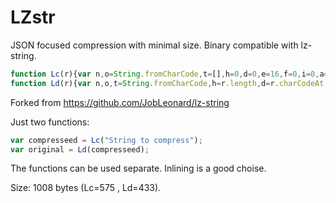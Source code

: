 # LZstr
JSON focused compression with minimal size. Binary compatible with lz-string.

```javascript
function Lc(r){var n,o=String.fromCharCode,t=[],h=0,d=0,e=16,f=0,i=0,a={},c=!0,u=0,v={v:3,d:{}},C=3,g=4,s=!0;function A(r,n){for(var f=0;n>>=1;f++)h=r>>f&1|h<<1,++d===e&&(d=0,t.push(o(h)),h=0)}function l(){void 0==a[u]&&(++C>=g&&(g<<=1),A(i=u<256?0:1,g),A(u,i?65536:256),a[u]={v:C,d:{}},c=!0),++C>=g&&(g<<=1)}for(u=r.charCodeAt(0),A(i=u<256?0:1,g),A(u,i?65536:256),a[u]=v,f=1;f<r.length;f++)44===(u=r.charCodeAt(f))&&s?(s=!1,n=!1):n=v.d[u],n?v=n:(c?c=!1:A(i=v.v,g),l(),44===u||s||(s=!0),v.d[u]={v:C,d:{}},v=a[u]);return c||A(v.v,g),l(),A(2,g),h<<=e-d,t.push(o(h)),t.join("")}
function Ld(r){var n,o,t=String.fromCharCode,h=r.length,d=r.charCodeAt.bind(r),e=["","",""],f=4,i=4,a=3,c=[],u=0,v=2,C=0,g=d(0),s=16,A=1,l=()=>{for(u=C=0;C!=v;)u+=(g>>--s&1)<<C++,0==s&&(s=16,g=d(A++))};for(l(),v=8*u+8,l(),o=t(u),e[3]=o,c.push(o);A<=h;){if(v=a,l(),u<2)v=8+8*u,l(),e[i]=t(u),u=i++,0==--f&&(f=1<<a++);else if(2==u)return c.join("");n=u<e.length?e[u]:o+o.charAt(0),c.push(n),e[i++]=o+n.charAt(0),o=n,0==--f&&(f=1<<a++)}}
```

Forked from https://github.com/JobLeonard/lz-string

Just two functions:
```javascript
var compresseed = Lc("String to compress");
var original = Ld(compresseed);
```

The functions can be used separate. Inlining is a good choise.

Size: 1008 bytes (Lc=575 , Ld=433).
